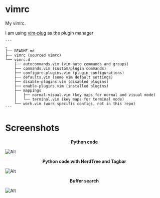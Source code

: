 # vimrc

My vimrc.

I am using [vim-plug](https://github.com/junegunn/vim-plug) as the plugin manager

    ```
    .
    ├── README.md
    ├── vimrc (sourced vimrc)
    └── vimrc.d
        ├── autocommands.vim (vim auto commands and groups)
        ├── commands.vim (custom/plugin commands)
        ├── configure-plugins.vim (plugin configurations)
        ├── defaults.vim (some vim default settings)
        ├── disable-plugins.vim (disabled plugins)
        ├── enable-plugins.vim (installed plugins)
        ├── mappings
        │   ├── normal-visual.vim (key maps for normal and visual mode)
        │   └── terminal.vim (key maps for terminal mode)
        └── work.vim (work specific configs, not in this repo)
    ```

# Screenshots

<p align="center">
    <b>Python code</b>
</p>

![Alt][0]

<p align="center">
    <b>Python code with NerdTree and Tagbar</b>
</p>

![Alt][1]

<p align="center">
    <b>Buffer search</b>
</p>

![Alt][2]

[0]: https://i.imgur.com/s5pUJyL.png
[1]: https://i.imgur.com/XNaI1Xh.png
[2]: https://i.imgur.com/G1pZzh0.png

